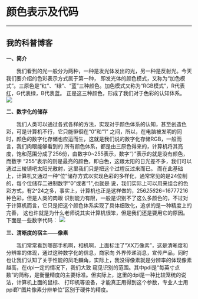 # 颜色表示及代码
---
## 我的科普博客
**一、简介**



&emsp;&emsp;我们看到的光一般分为两种，一种是发光体发出的光，另一种是反射光。今天我们要介绍的色彩表示方式属于第一种，
即发光体的颜色模式，又称为“加色模式”。三原色是“红”、“绿”、“蓝”三种颜色。加色模式又称为“RGB模式”，R代表红，G代表绿，B代表蓝。
正是这三种颜色，形成了我们对于色彩的认知体系。
![](https://github.com/yangzhanp/yangzhanp----homework/blob/gh-pages/0dd7912397dda1448aa71c91b2b7d0a20cf48662.jpg)



**二、数字化的储存**



&emsp;&emsp;我们人类可以通过各式各样的方法，实现对于颜色体系的认知，甚至创造色彩，可是计算机不行，它只能徘徊在“0”和“1”
之间，所以，在电脑被发明的同时，颜色的数字化存储也应运而生，这就是我们说的数字化存储RGB，一般而言，我们肉眼能够看到的
所有颜色体系，都是由三原色得来的，计算机将其亮度，饱和范围分成了256份，由数字0~255表示，数字“）”表示的就是没有颜色，而数字
“255”表示的则是最亮的颜色，即白色，这跟太阳的日光差不多，我们可以通过三棱镜吧太阳光散射，这里我们只是把这个过程反过来而已。
而在此基础上，计算机又通过一种“位”储存方式以实现色彩的多样化，通常常见的是24位制的，每个位储存二进制数字“0”或者“1",也就是
说，我们实际上可以用来组合的色彩方式，有2^24之多，事实上，计算机也正是这样做的，256*256*26=16777216种色彩，但是人类的肉眼
识别能力有限，一般是识别不了这么多颜色的，不过对于计算机而言，它只是把这个颜色体系实现了具体细致化，追求的是一种精度上的完善，
这也许就是为什么老师说其实计算机很笨，但是我们还是要用它的原因。下面是一些数字代码：
![](https://github.com/yangzhanp/yangzhanp----homework/blob/gh-pages/%E9%A2%9C%E8%89%B2%E7%A0%81.jpg)



**三、清晰度的宿主——像素**


&emsp;&emsp;我们常常看到哪部手机啊，相机啊，上面标注了”XX万像素”，这是清晰度和分辨率的体现，通过这种数字化的信息，商家向
外界传递消息，宣传产品，同时也让我们认知了关于性能的凤毛麟角，实际上，我没得像素就是分辨率的体现像素越高，在dpi一定的情况下，我们大致
窥见识别的范围。其中pdi是“每英寸点数”的简称，是衡量精度的主要标准。但实际上，这里的dpi是一种比较笼统的说法，计算机上面的鼠标、
打印机等设备，才能真正用得到这个参数，专业人士用ppi即“图片像素分辨单位”区别于硬件的精度。


